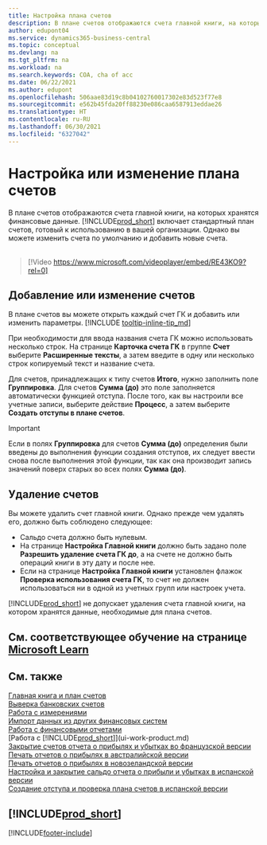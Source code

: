 ```yaml
---
title: Настройка плана счетов
description: В плане счетов отображаются счета главной книги, на которых хранятся финансовые данные. Можно изменить счета по умолчанию в COA и добавить новые счета.
author: edupont04
ms.service: dynamics365-business-central
ms.topic: conceptual
ms.devlang: na
ms.tgt_pltfrm: na
ms.workload: na
ms.search.keywords: COA, cha of acc
ms.date: 06/22/2021
ms.author: edupont
ms.openlocfilehash: 506aae83d19c8b04102760017302e83d523f77e8
ms.sourcegitcommit: e562b45fda20ff88230e086caa6587913eddae26
ms.translationtype: HT
ms.contentlocale: ru-RU
ms.lasthandoff: 06/30/2021
ms.locfileid: "6327042"
---
```

# <a name="setting-up-or-changing-the-chart-of-accounts"></a>Настройка или изменение плана счетов

В плане счетов отображаются счета главной книги, на которых хранятся финансовые данные. [!INCLUDE[prod_short](includes/prod_short.md)] включает стандартный план счетов, готовый к использованию в вашей организации.
Однако вы можете изменить счета по умолчанию и добавить новые счета.
<br><br>  

> [!Video https://www.microsoft.com/videoplayer/embed/RE43KO9?rel=0]

## <a name="adding-or-changing-accounts"></a>Добавление или изменение счетов

В плане счетов вы можете открыть каждый счет ГК и добавить или изменить параметры. [!INCLUDE [tooltip-inline-tip_md](includes/tooltip-inline-tip_md.md)]  

При необходимости для ввода названия счета ГК можно использовать несколько строк. На странице **Карточка счета ГК** в группе **Счет** выберите **Расширенные тексты**, а затем введите в одну или несколько строк копируемый текст и название счета.  

Для счетов, принадлежащих к типу счетов **Итого**, нужно заполнить поле **Группировка**. Для счетов **Сумма (до)** это поле заполняется автоматически функцией отступа. После того, как вы настроили все учетные записи, выберите действие **Процесс**, а затем выберите **Создать отступы в плане счетов**.  

> [!IMPORTANT]
> Если в полях **Группировка** для счетов **Сумма (до)** определения были введены до выполнения функции создания отступов, их следует ввести снова после выполнения этой функции, так как она производит запись значений поверх старых во всех полях **Сумма (до)**.

## <a name="deleting-accounts"></a>Удаление счетов

Вы можете удалить счет главной книги. Однако прежде чем удалять его, должно быть соблюдено следующее:  

* Сальдо счета должно быть нулевым.  
* На странице **Настройка Главной книги** должно быть задано поле **Разрешить удаление счета ГК до**, а на счете не должно быть операций книги в эту дату и после нее.  
* Если на странице **Настройка Главной книги** установлен флажок **Проверка использования счета ГК**, то счет не должен использоваться ни в одной из учетных групп или настроек учета.  

[!INCLUDE[prod_short](includes/prod_short.md)] не допускает удаления счета главной книги, на котором хранятся данные, необходимые для плана счетов.  

## <a name="see-related-training-at-microsoft-learn"></a>См. соответствующее обучение на странице [Microsoft Learn](/learn/modules/chart-accounts-dynamics-365-business-central/index)

## <a name="see-also"></a>См. также

[Главная книга и план счетов](finance-general-ledger.md)  
[Выверка банковских счетов](bank-manage-bank-accounts.md)  
[Работа с измерениями](finance-dimensions.md)  
[Импорт данных из других финансовых систем](across-import-data-configuration-packages.md)  
[Работа с финансовыми отчетами](bi-how-work-account-schedule.md)  
[Работа с [!INCLUDE[prod_short](includes/prod_short.md)]](ui-work-product.md)  
[Закрытие счетов отчета о прибылях и убытках во французской версии](LocalFunctionality/France/how-to-close-income-statement-accounts.md)  
[Печать отчетов о прибылях в австралийской версии](LocalFunctionality/Australia/how-to-print-income-statements.md)  
[Печать отчетов о прибылях в новозеландской версии](LocalFunctionality/NewZealand/how-to-print-income-statements.md)  
[Настройка и закрытие сальдо отчета о прибыли и убытках в испанской версии](LocalFunctionality/Spain/how-to-set-up-and-close-income-statement-balances.md)  
[Создание отступа и проверка плана счетов в испанской версии](LocalFunctionality/Spain/how-to-indent-and-validate-chart-of-accounts.md)  

## [!INCLUDE[prod_short](includes/free_trial_md.md)]


[!INCLUDE[footer-include](includes/footer-banner.md)]